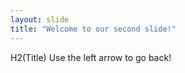 ```yaml
---
layout: slide
title: "Welcome to our second slide!"
---
```

H2(Title)
Use the left arrow to go back!
